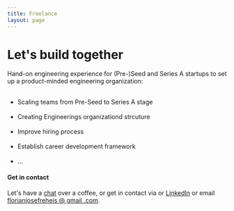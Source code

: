 ```yaml
---
title: Freelance
layout: page
---
```


<h1 class='custom-title'>Let's build together</h1>
<p>
  Hand-on engineering experience for (Pre-)Seed and Series A startups to set up a product-minded engineering organization:
  <ul>
    <li>Scaling teams from Pre-Seed to Series A stage</li>
    <li>Creating Engineerings organizationd strcuture</li>
    <li>Improve hiring process </li>
    <li>Establish career development framework</li>
    <li>...</li>
  </ul>
</p>

#### Get in contact

<p>
  Let's have a <a href='https://cal.com/florianjosefreheis/30min'>chat</a> over a coffee, or get in contact via  or <a href="https://www.linkedin.com/in/florianjosefreheis/">LinkedIn</a> or email <a class="link" href="mailto:{{ site.email }}">florianjosefreheis @ gmail .com</a>.
</p>
